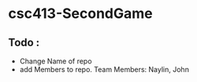 # csc413-SecondGame

## Todo : 
  - Change Name of repo
  - add Members to repo.
 Team Members: Naylin, John
